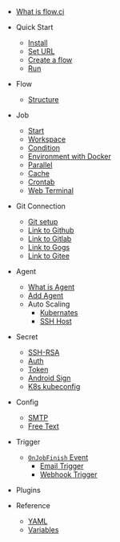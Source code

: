* [What is flow.ci](en/)

* Quick Start
  * [Install](en/start/index.md#Install)
  * [Set URL](en/start/index.md#set-server-url)
  * [Create a flow](en/start/index.md#create-a-flow)
  * [Run](en/start/index.md#run)

* Flow
  * [Structure](en/flow/structure.md#flow-structure)

* Job
  * [Start](en/job/start.md)
  * [Workspace](en/job/workspace.md)
  * [Condition](en/job/condition.md)
  * [Environment with Docker](en/job/docker.md)
  * [Parallel](en/job/parallel.md)
  * [Cache](en/job/cache.md)
  * [Crontab](en/job/schedule.md)
  * [Web Terminal](en/job/web_terminal.md)

* Git Connection
  * [Git setup](en/git/index.md)
  * [Link to Github](en/git/github.md)
  * [Link to Gitlab](en/git/gitlab.md)
  * [Link to Gogs](en/git/gogs.md)
  * [Link to Gitee](en/git/gitee.md)

* Agent
  * [What is Agent](en/agents/index.md)
  * [Add Agent](en/agents/manual.md)
  * Auto Scaling
    * [Kubernates](en/agents/k8s_host.md)
    * [SSH Host](en/agents/ssh_host.md)

* Secret
  * [SSH-RSA](en/secret/ssh-rsa.md)
  * [Auth](en/secret/auth.md)
  * [Token](en/secret/token.md)
  * [Android Sign](en/secret/android_sign.md)
  * [K8s kubeconfig](en/secret/kubeconfig.md)


* Config
  * [SMTP](en/config/smtp.md)
  * [Free Text](en/config/freetext.md)

* Trigger
  * [`OnJobFinish` Event](en/trigger/on_job_finish.md)
    - [Email Trigger](en/trigger/on_job_finish.md#配置-email-触发器)
    - [Webhook Trigger](en/trigger/on_job_finish.md#配置-webhook-触发器)

* Plugins

* Reference
  * [YAML](en/yml/reference_v1.md)
  * [Variables](en/agents/vars.md)